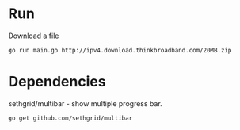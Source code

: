 # Run

Download a file

    go run main.go http://ipv4.download.thinkbroadband.com/20MB.zip

# Dependencies

sethgrid/multibar - show multiple progress bar.

    go get github.com/sethgrid/multibar


